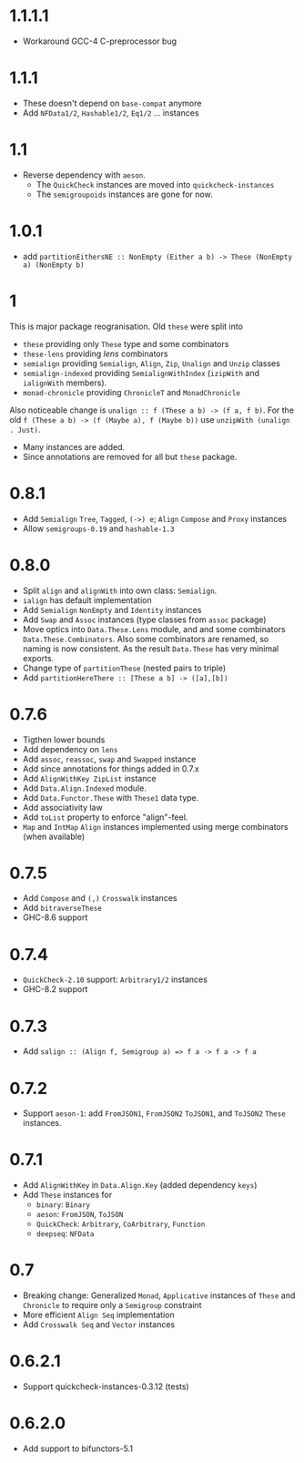 # 1.1.1.1

- Workaround GCC-4 C-preprocessor bug

# 1.1.1

- These doesn't depend on `base-compat` anymore
- Add `NFData1/2`, `Hashable1/2`, `Eq1/2` ... instances

# 1.1

- Reverse dependency with `aeson`.
  - The `QuickCheck` instances are moved into `quickcheck-instances`
  - The `semigroupoids` instances are gone for now.

# 1.0.1

- add `partitionEithersNE :: NonEmpty (Either a b) -> These (NonEmpty a) (NonEmpty b)`

# 1

This is major package reogranisation. Old `these` were split into

- `these` providing only `These` type and some combinators
- `these-lens` providing *lens* combinators
- `semialign` providing `Semialign`, `Align`, `Zip`, `Unalign` and `Unzip` classes
- `semialign-indexed` providing `SemialignWithIndex` (`izipWith` and `ialignWith` members).
- `monad-chronicle` providing `ChronicleT` and `MonadChronicle`

Also noticeable change is `unalign :: f (These a b) -> (f a, f b)`.
For the old `f (These a b) -> (f (Maybe a), f (Maybe b))` use `unzipWith (unalign . Just)`.

- Many instances are added.
- Since annotations are removed for all but `these` package.

# 0.8.1

- Add `Semialign` `Tree`, `Tagged`, `(->) e`; `Align` `Compose` and `Proxy` instances
- Allow `semigroups-0.19` and `hashable-1.3`

# 0.8.0

- Split `align` and `alignWith` into own class: `Semialign`.
- `ialign` has default implementation
- Add `Semialign` `NonEmpty` and `Identity` instances
- Add `Swap` and `Assoc` instances (type classes from `assoc` package)
- Move optics into `Data.These.Lens` module,
  and and some combinators `Data.These.Combinators`.
  Also some combinators are renamed, so naming is now consistent.
  As the result `Data.These` has very minimal exports.
- Change type of `partitionThese` (nested pairs to triple)
- Add `partitionHereThere :: [These a b] -> ([a],[b])`

# 0.7.6

- Tigthen lower bounds
- Add dependency on `lens`
- Add `assoc`, `reassoc`, `swap` and `Swapped` instance
- Add since annotations for things added in 0.7.x
- Add `AlignWithKey ZipList` instance
- Add `Data.Align.Indexed` module.
- Add `Data.Functor.These` with `These1` data type.
- Add associativity law
- Add `toList` property to enforce "align"-feel.
- `Map` and `IntMap` `Align` instances implemented using merge combinators
  (when available)

# 0.7.5

- Add `Compose` and `(,)` `Crosswalk` instances
- Add `bitraverseThese`
- GHC-8.6 support

# 0.7.4

- `QuickCheck-2.10` support: `Arbitrary1/2` instances
- GHC-8.2 support

# 0.7.3

- Add `salign :: (Align f, Semigroup a) => f a -> f a -> f a`

# 0.7.2

- Support `aeson-1`: add `FromJSON1`, `FromJSON2` `ToJSON1`, and `ToJSON2` `These` instances.

# 0.7.1

- Add `AlignWithKey` in `Data.Align.Key` (added dependency `keys`)
- Add `These` instances for
    - `binary`: `Binary`
    - `aeson`: `FromJSON`, `ToJSON`
    - `QuickCheck`: `Arbitrary`, `CoArbitrary`, `Function`
    - `deepseq`: `NFData`

# 0.7

- Breaking change: Generalized `Monad`, `Applicative` instances of `These` and `Chronicle` to require only a `Semigroup` constraint
- More efficient `Align Seq` implementation
- Add `Crosswalk Seq` and `Vector` instances

# 0.6.2.1

- Support quickcheck-instances-0.3.12 (tests)

# 0.6.2.0

- Add support to bifunctors-5.1
